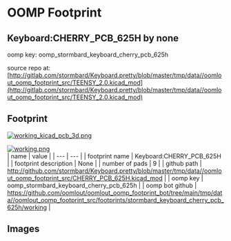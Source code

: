 # OOMP Footprint  
## Keyboard:CHERRY_PCB_625H  by none  
  
oomp key: oomp_stormbard_keyboard_cherry_pcb_625h  
  
source repo at: [http://gitlab.com/stormbard/Keyboard.pretty/blob/master/tmp/data//oomlout_oomp_footprint_src/TEENSY_2.0.kicad_mod](http://gitlab.com/stormbard/Keyboard.pretty/blob/master/tmp/data//oomlout_oomp_footprint_src/TEENSY_2.0.kicad_mod)  
## Footprint  
  
[![working_kicad_pcb_3d.png](working_kicad_pcb_3d_600.png)](working_kicad_pcb_3d.png)  
  
[![working.png](working_600.png)](working.png)  
| name | value | 
| --- | --- | 
| footprint name | Keyboard:CHERRY_PCB_625H | 
| footprint description | None | 
| number of pads | 9 | 
| github path | http://github.com/stormbard/Keyboard.pretty/blob/master/tmp/data//oomlout_oomp_footprint_src/CHERRY_PCB_625H.kicad_mod | 
| oomp key | oomp_stormbard_keyboard_cherry_pcb_625h | 
| oomp bot github | https://github.com/oomlout/oomlout_oomp_footprint_bot/tree/main/tmp/data//oomlout_oomp_footprint_src/footprints/stormbard_keyboard_cherry_pcb_625h/working | 
## Images  
